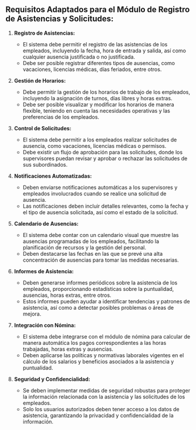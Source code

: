 ## Requisitos Adaptados para el Módulo de Registro de Asistencias y Solicitudes:

1. **Registro de Asistencias:**
   - El sistema debe permitir el registro de las asistencias de los empleados, incluyendo la fecha, hora de entrada y salida, así como cualquier ausencia justificada o no justificada.
   - Debe ser posible registrar diferentes tipos de ausencias, como vacaciones, licencias médicas, días feriados, entre otros.

2. **Gestión de Horarios:**
   - Debe permitir la gestión de los horarios de trabajo de los empleados, incluyendo la asignación de turnos, días libres y horas extras.
   - Debe ser posible visualizar y modificar los horarios de manera flexible, teniendo en cuenta las necesidades operativas y las preferencias de los empleados.

3. **Control de Solicitudes:**
   - El sistema debe permitir a los empleados realizar solicitudes de ausencia, como vacaciones, licencias médicas o permisos.
   - Debe existir un flujo de aprobación para las solicitudes, donde los supervisores puedan revisar y aprobar o rechazar las solicitudes de sus subordinados.

4. **Notificaciones Automatizadas:**
   - Deben enviarse notificaciones automáticas a los supervisores y empleados involucrados cuando se realice una solicitud de ausencia.
   - Las notificaciones deben incluir detalles relevantes, como la fecha y el tipo de ausencia solicitada, así como el estado de la solicitud.

5. **Calendario de Ausencias:**
   - El sistema debe contar con un calendario visual que muestre las ausencias programadas de los empleados, facilitando la planificación de recursos y la gestión del personal.
   - Deben destacarse las fechas en las que se prevé una alta concentración de ausencias para tomar las medidas necesarias.

6. **Informes de Asistencia:**
   - Deben generarse informes periódicos sobre la asistencia de los empleados, proporcionando estadísticas sobre la puntualidad, ausencias, horas extras, entre otros.
   - Estos informes pueden ayudar a identificar tendencias y patrones de asistencia, así como a detectar posibles problemas o áreas de mejora.

7. **Integración con Nómina:**
   - El sistema debe integrarse con el módulo de nómina para calcular de manera automática los pagos correspondientes a las horas trabajadas, horas extras y ausencias.
   - Deben aplicarse las políticas y normativas laborales vigentes en el cálculo de los salarios y beneficios asociados a la asistencia y puntualidad.

8. **Seguridad y Confidencialidad:**
   - Se deben implementar medidas de seguridad robustas para proteger la información relacionada con la asistencia y las solicitudes de los empleados.
   - Solo los usuarios autorizados deben tener acceso a los datos de asistencia, garantizando la privacidad y confidencialidad de la información.

